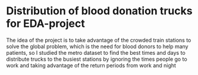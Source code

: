 # Distribution of blood donation trucks for EDA-project

The idea of the project is to take advantage of the crowded train stations to solve the global problem, which is the need for blood donors to help many patients, so I studied the metro dataset to find the best times and days to distribute trucks to the busiest stations by ignoring the times people go to work and taking advantage of the return periods from work and night
